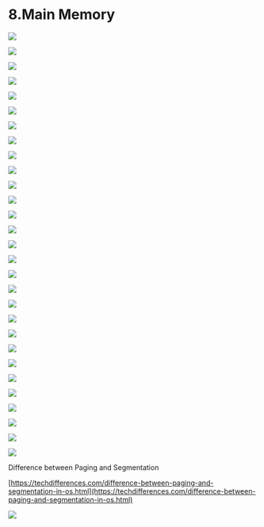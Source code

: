 # 8.Main Memory

![](../.gitbook/assets/image%20%2884%29.png)

![](../.gitbook/assets/image%20%28120%29.png)

![](../.gitbook/assets/image%20%2869%29.png)

![](../.gitbook/assets/image%20%28126%29.png)

![](../.gitbook/assets/image%20%2898%29.png)

![](../.gitbook/assets/image%20%2848%29.png)

![](../.gitbook/assets/image%20%2896%29.png)

![](../.gitbook/assets/image%20%2833%29.png)

![](../.gitbook/assets/image%20%28106%29.png)

![](../.gitbook/assets/image%20%2867%29.png)

![](../.gitbook/assets/image%20%2839%29.png)

![](../.gitbook/assets/image%20%28124%29.png)

![](../.gitbook/assets/image%20%2837%29.png)

![](../.gitbook/assets/image%20%28108%29.png)

![](../.gitbook/assets/image%20%28156%29.png)

![](../.gitbook/assets/image%20%28119%29.png)

![](../.gitbook/assets/image%20%2890%29.png)

![](../.gitbook/assets/image%20%2811%29.png)

![](../.gitbook/assets/image%20%28135%29.png)

![](../.gitbook/assets/image%20%2844%29.png)

![](../.gitbook/assets/image%20%28110%29.png)

![](../.gitbook/assets/image%20%2827%29.png)

![](../.gitbook/assets/image%20%285%29.png)

![](../.gitbook/assets/image%20%28103%29.png)



![](../.gitbook/assets/image%20%2834%29.png)

![](../.gitbook/assets/image%20%28114%29.png)

![](../.gitbook/assets/image%20%28133%29.png)



![](../.gitbook/assets/image%20%2818%29.png)



![](../.gitbook/assets/image%20%28113%29.png)



Difference between Paging and Segmentation 

[https://techdifferences.com/difference-between-paging-and-segmentation-in-os.html](https://techdifferences.com/difference-between-paging-and-segmentation-in-os.html)

![](../.gitbook/assets/image%20%2877%29.png)
















